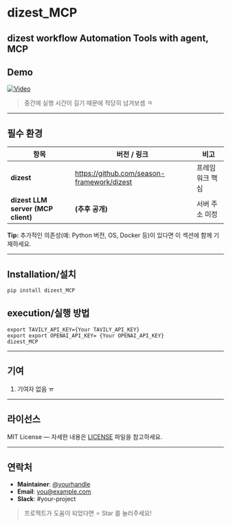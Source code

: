 # dizest_MCP
dizest workflow Automation Tools with agent, MCP
---

## Demo
[![Video](https://img.youtube.com/vi/22ftoUcyLh8/0.jpg)](https://youtu.be/22ftoUcyLh8)
> 중간에 실행 시간이 길기 때문에 적당히 넘겨보셈 ㅋ
---

## 필수 환경
| 항목 | 버전 / 링크 | 비고 |
|------|-------------------------------|------|
| **dizest** | <https://github.com/season-framework/dizest> | 프레임워크 핵심 |
| **dizest LLM server (MCP client)** | **(추후 공개)** | 서버 주소 미정 |

**Tip:** 추가적인 의존성(예: Python 버전, OS, Docker 등)이 있다면 이 섹션에 함께 기재하세요.

---

## Installation/설치
```
pip install dizest_MCP 
```
## execution/실행 방법
```
export TAVILY_API_KEY={Your TAVILY_API_KEY}
export export OPENAI_API_KEY= {Your OPENAI_API_KEY}
dizest_MCP
```
---

## 기여
1. 기여자 없음 ㅠ

---

## 라이선스
MIT License — 자세한 내용은 [LICENSE](LICENSE) 파일을 참고하세요.

---

## 연락처
- **Maintainer**: [@yourhandle](https://github.com/yourhandle)
- **Email**: you@example.com
- **Slack**: #your-project

> 프로젝트가 도움이 되었다면 ⭐️ Star 를 눌러주세요!

